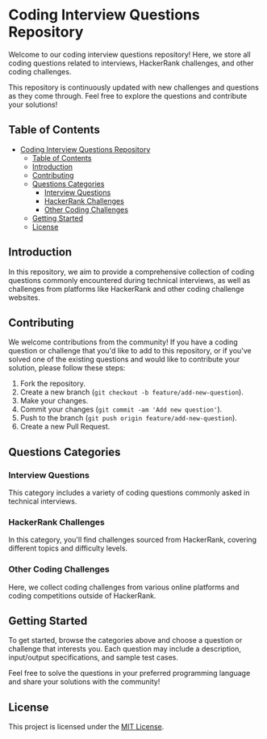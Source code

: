 # Coding Interview Questions Repository

Welcome to our coding interview questions repository! Here, we store all coding questions related to interviews, HackerRank challenges, and other coding challenges.

This repository is continuously updated with new challenges and questions as they come through. Feel free to explore the questions and contribute your solutions!

## Table of Contents

- [Coding Interview Questions Repository](#coding-interview-questions-repository)
  - [Table of Contents](#table-of-contents)
  - [Introduction](#introduction)
  - [Contributing](#contributing)
  - [Questions Categories](#questions-categories)
    - [Interview Questions](#interview-questions)
    - [HackerRank Challenges](#hackerrank-challenges)
    - [Other Coding Challenges](#other-coding-challenges)
  - [Getting Started](#getting-started)
  - [License](#license)

## Introduction

In this repository, we aim to provide a comprehensive collection of coding questions commonly encountered during technical interviews, as well as challenges from platforms like HackerRank and other coding challenge websites.

## Contributing

We welcome contributions from the community! If you have a coding question or challenge that you'd like to add to this repository, or if you've solved one of the existing questions and would like to contribute your solution, please follow these steps:

1. Fork the repository.
2. Create a new branch (`git checkout -b feature/add-new-question`).
3. Make your changes.
4. Commit your changes (`git commit -am 'Add new question'`).
5. Push to the branch (`git push origin feature/add-new-question`).
6. Create a new Pull Request.

## Questions Categories

### Interview Questions

This category includes a variety of coding questions commonly asked in technical interviews.

### HackerRank Challenges

In this category, you'll find challenges sourced from HackerRank, covering different topics and difficulty levels.

### Other Coding Challenges

Here, we collect coding challenges from various online platforms and coding competitions outside of HackerRank.

## Getting Started

To get started, browse the categories above and choose a question or challenge that interests you. Each question may include a description, input/output specifications, and sample test cases.

Feel free to solve the questions in your preferred programming language and share your solutions with the community!

## License

This project is licensed under the [MIT License](LICENSE).
